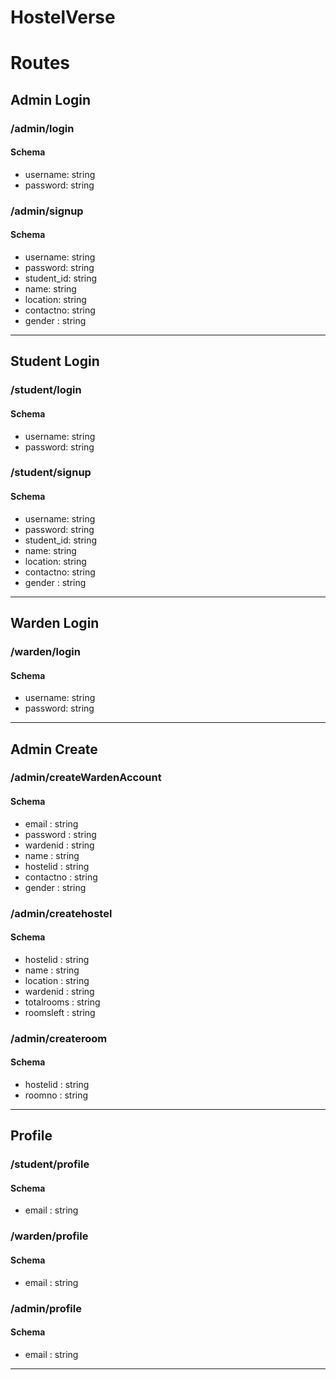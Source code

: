 # HostelVerse
# Routes

## Admin Login
### /admin/login
#### Schema
- username: string
- password: string

### /admin/signup
#### Schema
- username: string
- password: string
- student_id: string
- name: string
- location: string
- contactno: string
- gender : string

---

## Student Login
### /student/login
#### Schema
- username: string
- password: string

### /student/signup
#### Schema
- username: string
- password: string
- student_id: string
- name: string
- location: string
- contactno: string
- gender : string

---

## Warden Login
### /warden/login
#### Schema
- username: string
- password: string

---

## Admin Create
### /admin/createWardenAccount
#### Schema
- email : string
- password : string
- wardenid : string
- name : string
- hostelid : string
- contactno : string
- gender : string

### /admin/createhostel
#### Schema
- hostelid : string
- name : string
- location : string
- wardenid : string
- totalrooms : string
- roomsleft : string

### /admin/createroom
#### Schema
- hostelid : string
- roomno : string

---

## Profile
### /student/profile
#### Schema
- email : string

### /warden/profile
#### Schema
- email : string

### /admin/profile
#### Schema
- email : string

---